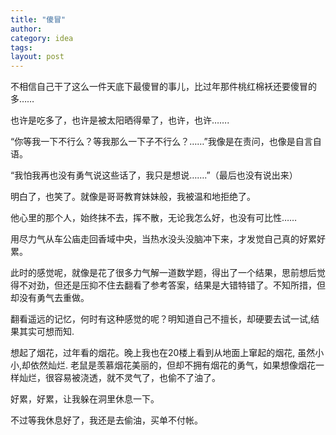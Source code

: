 ```yaml
---
title: "傻冒"
author:
category: idea
tags: 
layout: post
---
```

不相信自己干了这么一件天底下最傻冒的事儿，比过年那件桃红棉袄还要傻冒的多……

也许是吃多了，也许是被太阳晒得晕了，也许，也许…….

“你等我一下不行么？等我那么一下子不行么？……”我像是在责问，也像是自言自语。

“我怕我再也没有勇气说这些话了，我只是想说…….”（最后也没有说出来）

明白了，也笑了。就像是哥哥教育妹妹般，我被温和地拒绝了。

他心里的那个人，始终抹不去，挥不散，无论我怎么好，也没有可比性……

用尽力气从车公庙走回香域中央，当热水没头没脑冲下来，才发觉自己真的好累好累。

此时的感觉呢，就像是花了很多力气解一道数学题，得出了一个结果，思前想后觉得不对劲，但还是压抑不住去翻看了参考答案，结果是大错特错了。不知所措，但却没有勇气去重做。

翻看遥远的记忆，何时有这种感觉的呢？明知道自己不擅长，却硬要去试一试,结果其实可想而知.

想起了烟花，过年看的烟花。晚上我也在20楼上看到从地面上窜起的烟花, 虽然小小,却依然灿烂. 老鼠是羡慕烟花美丽的，但却不拥有烟花的勇气，如果想像烟花一样灿烂，很容易被浇透，就不灵气了，也偷不了油了。

好累，好累，让我躲在洞里休息一下。

不过等我休息好了，我还是去偷油，买单不付帐。

